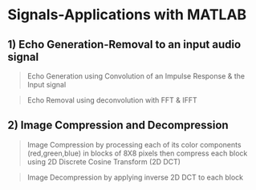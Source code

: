 # Signals-Applications with MATLAB
## 1) Echo Generation-Removal to an input audio signal
> Echo Generation using Convolution of an Impulse Response & the Input signal

> Echo Removal using deconvolution with FFT & IFFT 

## 2) Image Compression and Decompression 
> Image Compression by processing each of its color components (red,green,blue) in blocks of 8X8 pixels
  then compress each block using 2D Discrete Cosine Transform (2D DCT)
  
> Image Decompression by applying inverse 2D DCT to each block